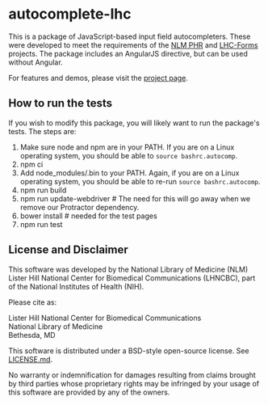 # autocomplete-lhc

This is a package of JavaScript-based input field autocompleters.
These were developed to meet the
requirements of the
[NLM PHR](https://phr-demo.nlm.nih.gov) and
[LHC-Forms](https://lhncbc.nlm.nih.gov/project/lhc-forms) projects.  The package
includes an AngularJS directive, but can be used without Angular.

For features and demos, please visit the [project
page](http://lhncbc.github.io/autocomplete-lhc/).

## How to run the tests
If you wish to modify this package, you will likely want to run the package's
tests.  The steps are:
1) Make sure node and npm are in your PATH.  If you are on a Linux operating system, you should be able to ```source bashrc.autocomp```.
2) npm ci
3) Add node_modules/.bin to your PATH.  Again, if you are on a Linux operating system, you should be able to re-run ```source bashrc.autocomp```.
3) npm run build
4) npm run update-webdriver # The need for this will go away when we remove our Protractor dependency.
5) bower install # needed for the test pages
5) npm run test


## License and Disclaimer
This software was developed by the National Library of Medicine (NLM) Lister Hill National Center for Biomedical Communications (LHNCBC), part of the National Institutes of Health (NIH).

Please cite as:

Lister Hill National Center for Biomedical Communications  
National Library of Medicine  
Bethesda, MD  

This software is distributed under a BSD-style open-source license.  See [LICENSE.md](LICENSE.md).

No warranty or indemnification for damages resulting from claims brought by third parties whose proprietary rights may be infringed by your usage of this software are provided by any of the owners.
